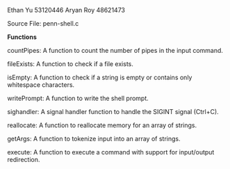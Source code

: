 Ethan Yu 53120446 Aryan Roy 48621473

Source File: penn-shell.c

**Functions**

countPipes: A function to count the number of pipes in the input command.

fileExists: A function to check if a file exists.

isEmpty: A function to check if a string is empty or contains only whitespace characters.

writePrompt: A function to write the shell prompt.

sighandler: A signal handler function to handle the SIGINT signal (Ctrl+C).

reallocate: A function to reallocate memory for an array of strings.

getArgs: A function to tokenize input into an array of strings.

execute: A function to execute a command with support for input/output redirection.